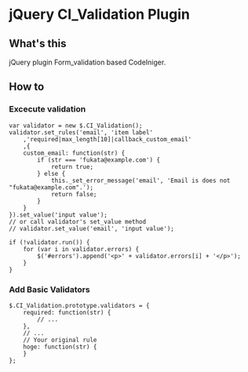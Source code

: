 # jQuery CI_Validation Plugin
## What's this
jQuery plugin Form_validation based CodeIniger.

## How to
### Excecute validation
	var validator = new $.CI_Validation();
	validator.set_rules('email', 'item label'
		,'required|max_length[10]|callback_custom_email'
		,{
		custom_email: function(str) {
			if (str === 'fukata@example.com') {
				return true;
			} else {
				this._set_error_message('email', 'Email is does not "fukata@example.com".');
				return false;
			}
		}
	}).set_value('input value');
	// or call validator's set_value method 
	// validator.set_value('email', 'input value');
	
	if (!validator.run()) {
		for (var i in validator.errors) {
			$('#errors').append('<p>' + validator.errors[i] + '</p>');
		}
	}

### Add Basic Validators
	$.CI_Validation.prototype.validators = {
		required: function(str) {
			// ...
		},
		// ...
		// Your original rule
		hoge: function(str) {
		}
	};
